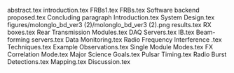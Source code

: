 abstract.tex
introduction.tex
FRBs1.tex
FRBs.tex
Software backend proposed.tex
Concluding paragraph Introduction.tex
System Design.tex
figures/molonglo_bd_ver3 (2)/molonglo_bd_ver3 (2).png
results.tex
RX boxes.tex
Rear Transmission Modules.tex
DAQ Servers.tex
IB.tex
Beam-forming servers.tex
Data Monitoring.tex
Radio Frequency Interference .tex
Techniques.tex
Example Observations.tex
Single Module Modes.tex
FX Correlation Mode.tex
Major Science Goals.tex
Pulsar Timing.tex
Radio Burst Detections.tex
Mapping.tex
Discussion.tex
